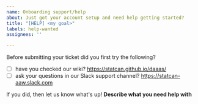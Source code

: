 ```yaml
---
name: Onboarding support/help
about: Just got your account setup and need help getting started?
title: "[HELP] <my goal>"
labels: help-wanted
assignees: ''

---
```


Before submitting your ticket did you first try the following?
- [ ] have you checked our wiki? https://statcan.github.io/daaas/
- [ ] ask your questions in our Slack support channel? https://statcan-aaw.slack.com

If you did, then let us know what's up!
**Describe what you need help with**

